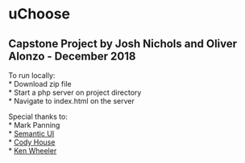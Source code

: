 # uChoose

## Capstone Project by Josh Nichols and Oliver Alonzo - December 2018

To run locally:  
	* Download zip file  
	* Start a php server on project directory  
	* Navigate to index.html on the server  

Special thanks to:  
	* Mark Panning  
	* [Semantic UI](https://semantic-ui.com)  
	* [Cody House](https://codyhouse.co/gem/schedule-template/)  
	* [Ken Wheeler](http://kenwheeler.github.io/slick/)  
